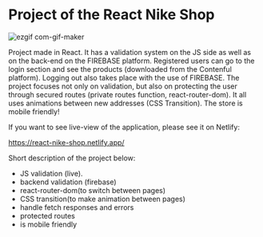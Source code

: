 # Project of the React Nike Shop


![ezgif com-gif-maker](https://user-images.githubusercontent.com/45037539/141752876-16359962-6497-4b96-a46c-332fcfa6df03.gif)


Project made in React. It has a validation system on the JS side as well as on the back-end on the FIREBASE platform. 
Registered users can go to the login section and see the products (downloaded from the Contenful platform). 
Logging out also takes place with the use of FIREBASE. 
The project focuses not only on validation, but also on protecting the user through secured routes (private routes function, react-router-dom).
It all uses animations between new addresses (CSS Transition). The store is mobile friendly!

If you want to see live-view of the application, please see it on Netlify:

https://react-nike-shop.netlify.app/


Short description of the project below:
- JS validation (live).
- backend validation (firebase) 
- react-router-dom(to switch between pages)
- CSS transition(to make animation between pages)
- handle fetch responses and errors
- protected routes 
- is mobile friendly


